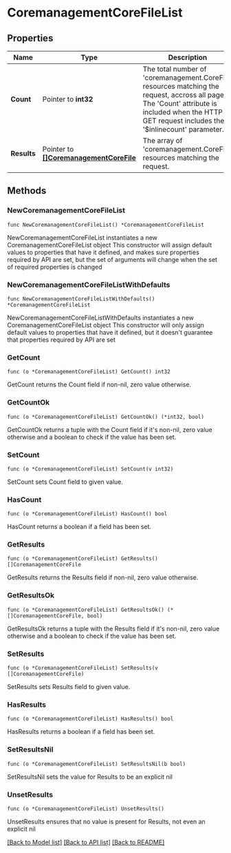 # CoremanagementCoreFileList

## Properties

Name | Type | Description | Notes
------------ | ------------- | ------------- | -------------
**Count** | Pointer to **int32** | The total number of &#39;coremanagement.CoreFile&#39; resources matching the request, accross all pages. The &#39;Count&#39; attribute is included when the HTTP GET request includes the &#39;$inlinecount&#39; parameter. | [optional] 
**Results** | Pointer to [**[]CoremanagementCoreFile**](CoremanagementCoreFile.md) | The array of &#39;coremanagement.CoreFile&#39; resources matching the request. | [optional] 

## Methods

### NewCoremanagementCoreFileList

`func NewCoremanagementCoreFileList() *CoremanagementCoreFileList`

NewCoremanagementCoreFileList instantiates a new CoremanagementCoreFileList object
This constructor will assign default values to properties that have it defined,
and makes sure properties required by API are set, but the set of arguments
will change when the set of required properties is changed

### NewCoremanagementCoreFileListWithDefaults

`func NewCoremanagementCoreFileListWithDefaults() *CoremanagementCoreFileList`

NewCoremanagementCoreFileListWithDefaults instantiates a new CoremanagementCoreFileList object
This constructor will only assign default values to properties that have it defined,
but it doesn't guarantee that properties required by API are set

### GetCount

`func (o *CoremanagementCoreFileList) GetCount() int32`

GetCount returns the Count field if non-nil, zero value otherwise.

### GetCountOk

`func (o *CoremanagementCoreFileList) GetCountOk() (*int32, bool)`

GetCountOk returns a tuple with the Count field if it's non-nil, zero value otherwise
and a boolean to check if the value has been set.

### SetCount

`func (o *CoremanagementCoreFileList) SetCount(v int32)`

SetCount sets Count field to given value.

### HasCount

`func (o *CoremanagementCoreFileList) HasCount() bool`

HasCount returns a boolean if a field has been set.

### GetResults

`func (o *CoremanagementCoreFileList) GetResults() []CoremanagementCoreFile`

GetResults returns the Results field if non-nil, zero value otherwise.

### GetResultsOk

`func (o *CoremanagementCoreFileList) GetResultsOk() (*[]CoremanagementCoreFile, bool)`

GetResultsOk returns a tuple with the Results field if it's non-nil, zero value otherwise
and a boolean to check if the value has been set.

### SetResults

`func (o *CoremanagementCoreFileList) SetResults(v []CoremanagementCoreFile)`

SetResults sets Results field to given value.

### HasResults

`func (o *CoremanagementCoreFileList) HasResults() bool`

HasResults returns a boolean if a field has been set.

### SetResultsNil

`func (o *CoremanagementCoreFileList) SetResultsNil(b bool)`

 SetResultsNil sets the value for Results to be an explicit nil

### UnsetResults
`func (o *CoremanagementCoreFileList) UnsetResults()`

UnsetResults ensures that no value is present for Results, not even an explicit nil

[[Back to Model list]](../README.md#documentation-for-models) [[Back to API list]](../README.md#documentation-for-api-endpoints) [[Back to README]](../README.md)


